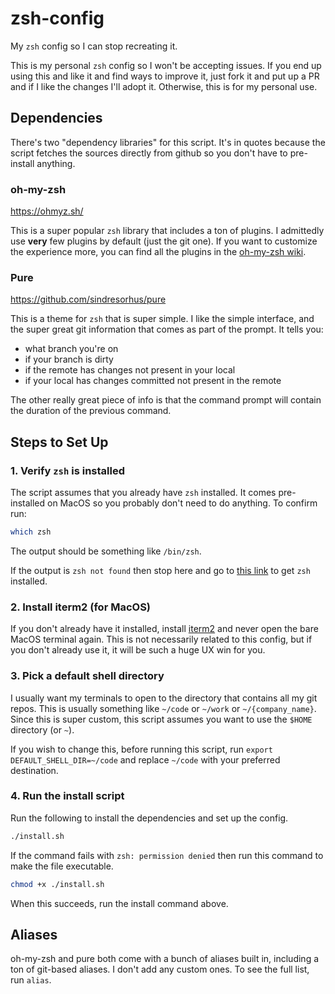 # zsh-config
My `zsh` config so I can stop recreating it.

This is my personal `zsh` config so I won't be accepting issues. If you end up using this and like it and find ways to improve it, just fork it and put up a PR and if I like the changes I'll adopt it. Otherwise, this is for my personal use.

## Dependencies

There's two "dependency libraries" for this script. It's in quotes because the script fetches the sources directly from github so you don't have to pre-install anything.

### oh-my-zsh

https://ohmyz.sh/

This is a super popular `zsh` library that includes a ton of plugins. I admittedly use **very** few plugins by default (just the git one). If you want to customize the experience more, you can find all the plugins in the [oh-my-zsh wiki](https://github.com/ohmyzsh/ohmyzsh/wiki/Plugins).

### Pure

https://github.com/sindresorhus/pure

This is a theme for `zsh` that is super simple. I like the simple interface, and the super great git information that comes as part of the prompt. It tells you:
- what branch you're on
- if your branch is dirty
- if the remote has changes not present in your local
- if your local has changes committed not present in the remote

The other really great piece of info is that the command prompt will contain the duration of the previous command.

## Steps to Set Up

### 1. Verify `zsh` is installed

The script assumes that you already have `zsh` installed. It comes pre-installed on MacOS so you probably don't need to do anything. To confirm run:
```sh
which zsh
```
The output should be something like `/bin/zsh`.

If the output is `zsh not found` then stop here and go to [this link](https://github.com/ohmyzsh/ohmyzsh/wiki/Installing-ZSH) to get `zsh` installed.

### 2. Install iterm2 (for MacOS)

If you don't already have it installed, install [iterm2](https://iterm2.com/) and never open the bare MacOS terminal again. This is not necessarily related to this config, but if you don't already use it, it will be such a huge UX win for you.

### 3. Pick a default shell directory

I usually want my terminals to open to the directory that contains all my git repos. This is usually something like `~/code` or `~/work` or `~/{company_name}`. Since this is super custom, this script assumes you want to use the `$HOME`  directory (or `~`).

If you wish to change this, before running this script, run `export DEFAULT_SHELL_DIR=~/code` and replace `~/code` with your preferred destination.

### 4. Run the install script

Run the following to install the dependencies and set up the config.

```sh
./install.sh
```

If the command fails with `zsh: permission denied` then run this command to make the file executable.

```sh
chmod +x ./install.sh
```

When this succeeds, run the install command above.

## Aliases
oh-my-zsh and pure both come with a bunch of aliases built in, including a ton of git-based aliases. I don't add any custom ones. To see the full list, run `alias`.
